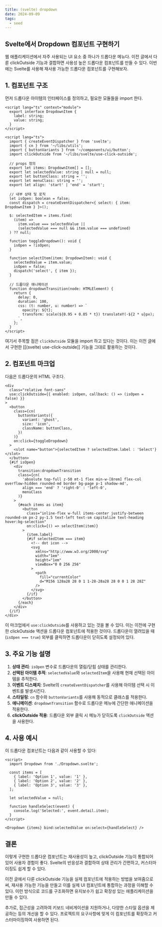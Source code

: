 ```yaml
---
title: (svelte) dropdown
date: 2024-09-09
tags:
  - seed
---
```


## Svelte에서 Dropdown 컴포넌트 구현하기

웹 애플리케이션에서 자주 사용되는 UI 요소 중 하나가 드롭다운 메뉴다. 이전 글에서 다룬 clickOutside 기능과 결합하면 사용성 높은 드롭다운 컴포넌트를 만들 수 있다. 이번에는 Svelte를 사용해 재사용 가능한 드롭다운 컴포넌트를 구현해보자.

## 1. 컴포넌트 구조

먼저 드롭다운 아이템의 인터페이스를 정의하고, 필요한 모듈들을 import 한다.

```svelte
<script lang="ts" context="module">
  export interface DropdownItem {
    label: string;
    value: string;
  }
</script>

<script lang="ts">
  import { createEventDispatcher } from 'svelte';
  import { cn } from '~/libs/utils';
  import { buttonVariants } from '~/components/ui/button';
  import clickOutside from '~/libs/svelte/use-click-outside';

  // props 정의
  export let items: DropdownItem[] = [];
  export let selectedValue: string | null = null;
  export let buttonClass: string = '';
  export let menuClass: string = '';
  export let align: 'start' | 'end' = 'start';

  // 내부 상태 및 로직
  let isOpen: boolean = false;
  const dispatch = createEventDispatcher<{ select: { item: DropdownItem } }>();

  $: selectedItem = items.find(
    (item) =>
      item.value === selectedValue ||
      (selectedValue === null && item.value === undefined)
  ) ?? null;

  function toggleDropdown(): void {
    isOpen = !isOpen;
  }

  function selectItem(item: DropdownItem): void {
    selectedValue = item.value;
    isOpen = false;
    dispatch('select', { item });
  }

  // 드롭다운 애니메이션
  function dropdownTransition(node: HTMLElement) {
    return {
      delay: 0,
      duration: 100,
      css: (t: number, u: number) => `
        opacity: ${t};
        transform: scale(${0.95 + 0.05 * t}) translateY(-${2 * u}px);
      `,
    };
  }
</script>
```

여기서 주목할 점은 `clickOutside` 모듈을 import 하고 있다는 것이다. 이는 이전 글에서 구현한 [[(svelte) use-click-outside]] 기능을 그대로 활용하는 것이다.

## 2. 컴포넌트 마크업

다음은 드롭다운의 HTML 구조다.

```svelte
<div
  class="relative font-sans"
  use:clickOutside={{ enabled: isOpen, callback: () => (isOpen = false) }}
>
  <button
    class={cn(
      buttonVariants({
        variant: 'ghost',
        size: 'icon',
        className: buttonClass,
      })
    )}
    on:click={toggleDropdown}
  >
    <slot name="button">{selectedItem ? selectedItem.label : 'Select'}</slot>
  </button>
  {#if isOpen}
    <div
      transition:dropdownTransition
      class={cn(
        'absolute top-full z-50 mt-1 flex min-w-[8rem] flex-col overflow-hidden rounded-md border bg-page p-1 shadow-md',
        align === 'end' ? 'right-0' : 'left-0',
        menuClass
      )}
    >
      {#each items as item}
        <button
          class="inline-flex w-full items-center justify-between rounded-sm px-2 py-1.5 text-left text-sm capitalize text-heading hover:bg-selection"
          on:click={() => selectItem(item)}
        >
          {item.label}
          {#if selectedItem === item}
            <!-- dot icon -->
            <svg
              xmlns="http://www.w3.org/2000/svg"
              width="1em"
              height="1em"
              viewBox="0 0 256 256"
            >
              <path
                fill="currentColor"
                d="M156 128a28 28 0 1 1-28-28a28 28 0 0 1 28 28Z"
              />
            </svg>
          {/if}
        </button>
      {/each}
    </div>
  {/if}
</div>
```

이 마크업에서 `use:clickOutside`를 사용하고 있는 것을 볼 수 있다. 이는 이전에 구현한 clickOutside 액션을 드롭다운 컴포넌트에 적용한 것이다. 드롭다운이 열려있을 때(`isOpen === true`) 외부를 클릭하면 드롭다운이 닫히도록 설정되어 있다.

## 3. 주요 기능 설명

1. **상태 관리**: `isOpen` 변수로 드롭다운의 열림/닫힘 상태를 관리한다.
2. **선택된 아이템 추적**: `selectedValue`와 `selectedItem`을 사용해 현재 선택된 아이템을 추적한다.
3. **이벤트 디스패치**: Svelte의 `createEventDispatcher`를 사용해 아이템 선택 시 이벤트를 발생시킨다.
4. **스타일링**: `cn` 함수와 `buttonVariants`를 사용해 동적으로 클래스를 적용한다.
5. **애니메이션**: `dropdownTransition` 함수로 드롭다운 메뉴에 간단한 애니메이션을 적용한다.
6. **clickOutside 적용**: 드롭다운 외부 클릭 시 메뉴가 닫히도록 `clickOutside` 액션을 사용한다.

## 4. 사용 예시

이 드롭다운 컴포넌트는 다음과 같이 사용할 수 있다:

```svelte
<script>
  import Dropdown from './Dropdown.svelte';

  const items = [
    { label: 'Option 1', value: '1' },
    { label: 'Option 2', value: '2' },
    { label: 'Option 3', value: '3' },
  ];

  let selectedValue = null;

  function handleSelect(event) {
    console.log('Selected:', event.detail.item);
  }
</script>

<Dropdown {items} bind:selectedValue on:select={handleSelect} />
```

## 결론

이렇게 구현한 드롭다운 컴포넌트는 재사용성이 높고, clickOutside 기능이 통합되어 있어 사용자 경험이 좋다. Svelte의 반응성과 결합하여 상태 관리가 간편하고, 커스터마이징도 쉽게 할 수 있다.

이전 글에서 다룬 clickOutside 기능을 실제 컴포넌트에 적용하는 방법을 보여줌으로써, 재사용 가능한 기능을 만들고 이를 실제 UI 컴포넌트에 통합하는 과정을 이해할 수 있다. 이런 방식으로 코드를 구조화하면 유지보수가 쉽고 확장성 있는 애플리케이션을 만들 수 있다.

추가로, 접근성을 고려하여 키보드 네비게이션을 지원하거나, 다양한 스타일 옵션을 제공하는 등의 개선을 할 수 있다. 프로젝트의 요구사항에 맞게 이 컴포넌트를 확장하고 커스터마이징하여 사용하면 된다.